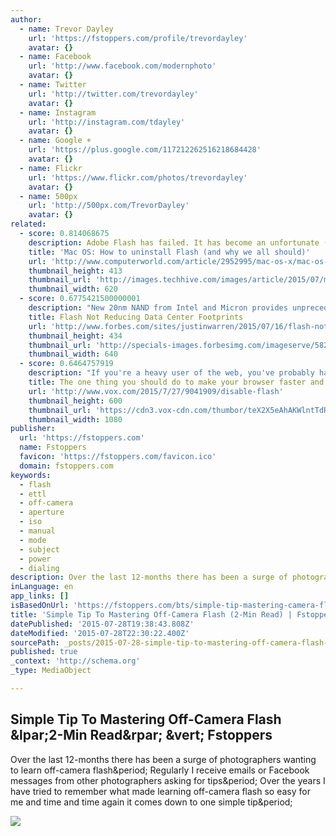 ```yaml
---
author:
  - name: Trevor Dayley
    url: 'https://fstoppers.com/profile/trevordayley'
    avatar: {}
  - name: Facebook
    url: 'http://www.facebook.com/modernphoto'
    avatar: {}
  - name: Twitter
    url: 'http://twitter.com/trevordayley'
    avatar: {}
  - name: Instagram
    url: 'http://instagram.com/tdayley'
    avatar: {}
  - name: Google +
    url: 'https://plus.google.com/117212262516218684428'
    avatar: {}
  - name: Flickr
    url: 'https://www.flickr.com/photos/trevordayley'
    avatar: {}
  - name: 500px
    url: 'http://500px.com/TrevorDayley'
    avatar: {}
related:
  - score: 0.814068675
    description: Adobe Flash has failed. It has become an unfortunate (and unwanted) Internet-transmitted boil digital natives must lance at once. The poor creature has been mistreated for so long and has become so sick that it is kinder to let it go. Twenty stuttering years of delivering compromised user experiences mean Flash is history.
    title: 'Mac OS: How to uninstall Flash (and why we all should)'
    url: 'http://www.computerworld.com/article/2952995/mac-os-x/mac-os-how-to-uninstall-flash-and-why-we-all-should.html'
    thumbnail_height: 413
    thumbnail_url: 'http://images.techhive.com/images/article/2015/07/mac-os-how-to-uninstall-flash-and-why-we-all-should-100598416-primary.idge.jpg'
    thumbnail_width: 620
  - score: 0.6775421500000001
    description: "New 20nm NAND from Intel and Micron provides unprecedented storage density. (GLOBE NEWSWIRE) Flash storage isn't having much impact on data center footprints in the real world. In speaking to a lot of data center providers lately, I threw in a question about infrastructure densities. Specifically, I asked if they were seeing [...]"
    title: Flash Not Reducing Data Center Footprints
    url: 'http://www.forbes.com/sites/justinwarren/2015/07/16/flash-not-reducing-data-center-footprints/'
    thumbnail_height: 434
    thumbnail_url: 'http://specials-images.forbesimg.com/imageserve/582acc6a06c14fcabcac1615d9a70b82/640x434.jpg?fit=scale'
    thumbnail_width: 640
  - score: 0.6464757919
    description: "If you're a heavy user of the web, you've probably had the same experience I have: You open too many browser tabs, and everything starts slowing to a crawl. There are lots of reasons this can happen, but one of the most common culprits is Flash, an obsolete but still widely used technology for displaying video and interactive content."
    title: The one thing you should do to make your browser faster and more secure
    url: 'http://www.vox.com/2015/7/27/9041909/disable-flash'
    thumbnail_height: 600
    thumbnail_url: 'https://cdn3.vox-cdn.com/thumbor/teX2X5eAhAKWlntTdRGx27IhEPw=/0x0:4499x2499/1080x600/cdn0.vox-cdn.com/uploads/chorus_image/image/46832538/GettyImages-465748910.0.jpg'
    thumbnail_width: 1080
publisher:
  url: 'https://fstoppers.com'
  name: Fstoppers
  favicon: 'https://fstoppers.com/favicon.ico'
  domain: fstoppers.com
keywords:
  - flash
  - ettl
  - off-camera
  - aperture
  - iso
  - manual
  - mode
  - subject
  - power
  - dialing
description: Over the last 12-months there has been a surge of photographers wanting to learn off-camera flash. Regularly I receive emails or Facebook messages from other photographers asking for tips. Over the years I have tried to remember what made learning off-camera flash so easy for me and time and time again it comes down to one simple tip.
inLanguage: en
app_links: []
isBasedOnUrl: 'https://fstoppers.com/bts/simple-tip-mastering-camera-flash-2-min-read-7992'
title: 'Simple Tip To Mastering Off-Camera Flash (2-Min Read) | Fstoppers'
datePublished: '2015-07-28T19:38:43.808Z'
dateModified: '2015-07-28T22:30:22.400Z'
sourcePath: _posts/2015-07-28-simple-tip-to-mastering-off-camera-flash-2-min-read-or-fsto.md
published: true
_context: 'http://schema.org'
_type: MediaObject

---
```

<article style=""><h1>Simple Tip To Mastering Off-Camera Flash &amp;lpar;2-Min Read&amp;rpar; &amp;vert; Fstoppers</h1><p>Over the last 12-months there has been a surge of photographers wanting to learn off-camera flash&amp;period; Regularly I receive emails or Facebook messages from other photographers asking for tips&amp;period; Over the years I have tried to remember what made learning off-camera flash so easy for me and time and time again it comes down to one simple tip&amp;period;</p><img src="https://d1w5usc88actyi.cloudfront.net/wp-content/uploads/2014/03/Trevor-Dayley-Simple-Tips-to-Mastering-Off-Camera-Flash-2.jpg" /></article>